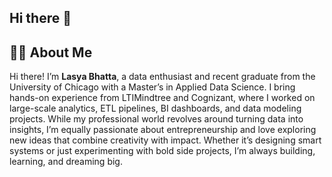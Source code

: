 ## Hi there 👋

## 🙋‍♀️ About Me

Hi there! I’m **Lasya Bhatta**, a data enthusiast and recent graduate from the University of Chicago with a Master’s in Applied Data Science. I bring hands-on experience from LTIMindtree and Cognizant, where I worked on large-scale analytics, ETL pipelines, BI dashboards, and data modeling projects. While my professional world revolves around turning data into insights, I’m equally passionate about entrepreneurship and love exploring new ideas that combine creativity with impact. Whether it’s designing smart systems or just experimenting with bold side projects, I’m always building, learning, and dreaming big.
